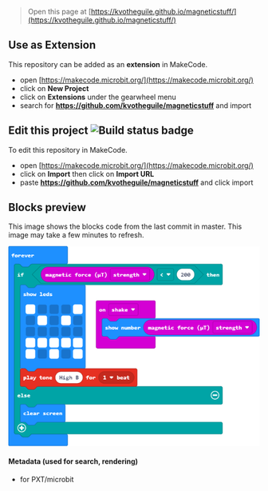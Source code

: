 
> Open this page at [https://kvotheguile.github.io/magneticstuff/](https://kvotheguile.github.io/magneticstuff/)

## Use as Extension

This repository can be added as an **extension** in MakeCode.

* open [https://makecode.microbit.org/](https://makecode.microbit.org/)
* click on **New Project**
* click on **Extensions** under the gearwheel menu
* search for **https://github.com/kvotheguile/magneticstuff** and import

## Edit this project ![Build status badge](https://github.com/kvotheguile/magneticstuff/workflows/MakeCode/badge.svg)

To edit this repository in MakeCode.

* open [https://makecode.microbit.org/](https://makecode.microbit.org/)
* click on **Import** then click on **Import URL**
* paste **https://github.com/kvotheguile/magneticstuff** and click import

## Blocks preview

This image shows the blocks code from the last commit in master.
This image may take a few minutes to refresh.

![A rendered view of the blocks](https://github.com/kvotheguile/magneticstuff/raw/master/.github/makecode/blocks.png)

#### Metadata (used for search, rendering)

* for PXT/microbit
<script src="https://makecode.com/gh-pages-embed.js"></script><script>makeCodeRender("{{ site.makecode.home_url }}", "{{ site.github.owner_name }}/{{ site.github.repository_name }}");</script>
